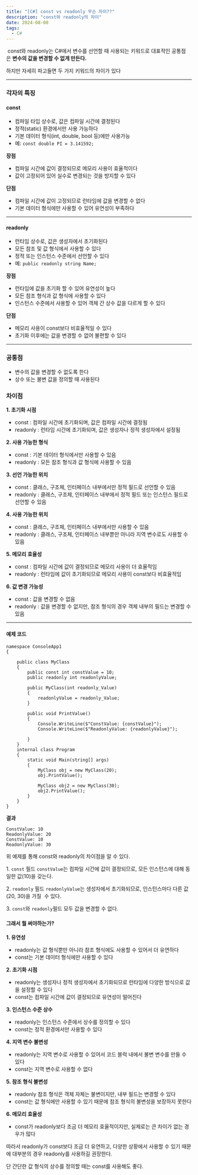 ```yaml
---
title: "[C#] const vs readonly 무슨 차이??"
description: "const와 readonly의 차이"
date: 2024-08-08
tags:
  - C#
---
```


 const와 readonly는 C#에서 변수를 선언할 때 사용되는 키워드로 대표적인 공통점은 **변수의 값을 변경할 수 없게 만든다.**

하지만 자세히 파고들면 두 가지 키워드의 차이가 있다

---

### **각자의 특징**

#### **const**

-   컴파일 타입 상수로, 값은 컴파일 시간에 결정된다
-   정적(static) 환경에서만 사용 가능하다
-   기본 데이터 형식(int, double, bool 등)에만 사용가능
-   예: `const double PI = 3.141592;`

**장점**

-   컴파일 시간에 값이 결정되므로 메모리 사용이 효율적이다
-   값이 고정되어 있어 실수로 변경되는 것을 방지할 수 있다

**단점**

-   컴파일 시간에 값이 고정되므로 런타임에 값을 변경할 수 없다
-   기본 데이터 형식에만 사용할 수 있어 유연성이 부족하다

---

#### **readonly**

-   런타임 상수로, 값은 생성자에서 초기화된다
-   모든 참조 및 값 형식에서 사용할 수 있다
-   정적 또는 인스턴스 수준에서 선언할 수 있다
-   예: `public readonly string Name;`

**장점**

-   런타임에 값을 초기화 할 수 있어 유연성이 높다
-   모든 참조 형식과 값 형식에 사용할 수 있다
-   인스턴스 수준에서 사용할 수 있어 객체 간 상수 값을 다르게 할 수 있다

**단점**

-   메모리 사용이 const보다 비효율적일 수 있다
-   초기화 이후에는 값을 변경할 수 없어 불편할 수 있다

---

### **공통점**

-   변수의 값을 변경할 수 없도록 한다
-   상수 또는 불변 값을 정의할 때 사용된다

### **차이점**

**1\. 초기화 시점**

-   const : 컴파일 시간에 초기화되며, 값은 컴파일 시간에 결정됨
-   readonly : 런타임 시간에 초기화되며, 값은 생성자나 정적 생성자에서 설정됨

**2\. 사용 가능한 형식**

-   const : 기본 데이터 형식에서만 사용할 수 있음
-   readonly : 모든 참조 형식과 값 형식에 사용할 수 있음

**3\. 선언 가능한 위치**

-   const : 클래스, 구조체, 인터페이스 내부에서만 정적 필드로 선언할 수 있음
-   readonly : 클래스, 구조체, 인터페이스 내부에서 정적 필드 또는 인스턴스 필드로 선언할 수 있음

**4\. 사용 가능한 위치**

-   const : 클래스, 구조체, 인터페이스 내부에서만 사용할 수 있음
-   readonly : 클래스, 구조체, 인터페이스 내부뿐만 아니라 지역 변수로도 사용할 수 있음

**5\. 메모리 효율성**

-   const : 컴파일 시간에 값이 결정되므로 메모리 사용이 더 효율적임
-   readonly : 런타임에 값이 초기화되므로 메모리 사용이 const보다 비효율적임

**6\. 값 변경 가능성**

-   const : 값을 변경할 수 없음
-   readonly : 값을 변경할 수 없지만, 참조 형식의 경우 객체 내부의 필드는 변경할 수 있음

---

#### **예제 코드**

```
namespace ConsoleApp1
{

    public class MyClass
    {
        public const int constValue = 10;
        public readonly int readonlyValue;

        public MyClass(int readonly_Value)
        {
            readonlyValue = readonly_Value;
        }

        public void PrintValue()
        {
            Console.WriteLine($"ConstValue: {constValue}");
            Console.WriteLine($"ReadonlyValue: {readonlyValue}");

        }
    }
    internal class Program
    {
        static void Main(string[] args)
        {
            MyClass obj = new MyClass(20);
            obj.PrintValue();

            MyClass obj2 = new MyClass(30);
            obj2.PrintValue();
        }
    }
}
```

**결과**

```
ConstValue: 10
ReadonlyValue: 20
ConstValue: 10
ReadonlyValue: 30
```

위 예제를 통해 const와 readonly의 차이점을 알 수 있다.

1\. `const` 필드 `constValue`는 컴파일 시간에 값이 결정되므로, 모든 인스턴스에 대해 동일한 값(10)을 갖는다.

2\. `readonly` 필드 `readonlyValue`는 생성자에서 초기화되므로, 인스턴스마다 다른 값(20, 30)을 가질  수 있다.

3\. `const`와 `readonly`필드 모두 값을 변경할 수 없다.

#### **그래서 뭘 써야하는가?**

**1\. 유연성**

-   readonly는 값 형식뿐만 아니라 참조 형식에도 사용할 수 있어서 더 유연하다
-   const는 기본 데이터 형식에만 사용할 수 있다

**2\. 초기화 시점**

-   readonly는 생성자나 정적 생성자에서 초기화되므로 런타임에 다양한 방식으로 값을 설정할 수 있다
-   const는 컴파일 시간에 값이 결정되므로 유연성이 떨어진다

**3\. 인스턴스 수준 상수**

-   readonly는 인스턴스 수준에서 상수를 정의할 수 있다
-   const는 정적 환경에서만 사용할 수 있다

**4\. 지역 변수 불변성**

-   readonly는 지역 변수로 사용할 수 있어서 코드 블럭 내에서 불변 변수를 만들 수 있다
-   const는 지역 변수로 사용할 수 없다

**5\. 참조 형식 불변성**

-   readonly 참조 형식은 객체 자체는 불변이지만, 내부 필드는 변경할 수 있다
-   const는 값 형식에만 사용할 수 있기 때문에 참조 형식의 불변성을 보장하지 못한다

**6\. 메모리 효율성**

-   const가 readonly보다 조금 더 메모리 효율적이지만, 실제로는 큰 차이가 없는 경우가 많다

따라서 readonly가 const보다 조금 더 유연하고, 다양한 상황에서 사용할 수 있기 때문에 대부분의 경우 readonly를 사용하길 권장한다.

단 간단한 값 형식의 상수를 정의할 때는 const를 사용해도 좋다.